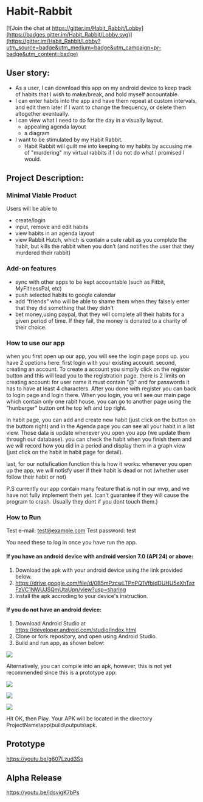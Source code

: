 # Habit-Rabbit

[![Join the chat at https://gitter.im/Habit_Rabbit/Lobby](https://badges.gitter.im/Habit_Rabbit/Lobby.svg)](https://gitter.im/Habit_Rabbit/Lobby?utm_source=badge&utm_medium=badge&utm_campaign=pr-badge&utm_content=badge)


## User story:
* As a user, I can download this app on my android device to keep track of habits that I wish to make/break, and hold myself accountable.
* I can enter habits into the app and have them repeat at custom intervals, and edit them later if I want to change the frequency, or delete them altogether eventually. 
* I can view what I need to do for the day in a visually layout. 
	* appealing agenda layout
	* a diagram
* I want to be stimulated by my Habit Rabbit.
	* Habit Rabbit will guilt me into keeping to my habits by accusing me of "murdering" my virtual rabbits if I do not do what I promised I would.


## Project Description:

### Minimal Viable Product
Users will be able to 
* create/login
* input, remove and edit habits
* view habits in an agenda layout
* view Rabbit Hutch, which is contain a cute rabit as you complete the habit, but kills the rabbit when you don’t (and notifies the user that they murdered their rabbit)
    
### Add-on features
* sync with other apps to be kept accountable (such as Fitbit, MyFitnessPal, etc)
* push selected habits to google calendar
* add “friends” who will be able to shame them when they falsely enter that they did something that they didn’t
* bet money,using paypal, that they will complete all their habits for a given period of time. If they fail, the money is donated to a charity of their choice.

### How to use our app

when you first open up our app, you will see the login page pops up. you have 2 opetions here: first login with your existing account. second, creating an account. To create a account you simplly click on the register button and this will lead you to the registration page. there is 2 limits on creating account: for user name it must contain "@" and for passwords it has to have at least 4 characters.
After you done with register you can back to login page and login there. When you login, you will see our main page which contain only one rabit house. you can go to another page using the "hunberger" button ont he top left and top right.

In habit page, you can add and create new habit (just click on the button on the buttom right) and in the Agenda page you can see all your habit in a list view. Those data is update whenever you open you app (we update them through our database). you can check the habit when you finish them and we will record how you did in a period and display them in a graph view (just click on the habit in habit page for detail).

last, for our notisfication function this is how it works: whenever you open up the app, we will notisfy user if their habit is dead or not (whether user follow their habit or not)

P.S currently our app contain many feature that is not in our mvp, and we have not fully implement them yet. (can't guarantee if they will cause the program to crash. Usually they dont if you dont touch them.)
### How to Run

Test e-mail: test@example.com
Test password: test

You need these to log in once you have run the app.

#### If you have an android device with android version 7.0 (API 24) or above:

1. Download the apk with your android device using the link provided below.
2. https://drive.google.com/file/d/0B5mPzcwLTPnPQ1VfbldDUHU5eXhTazFzVC1NWUJSQmUtaUpn/view?usp=sharing
3. Install the apk accroding to your device's instruction.

#### If you do not have an android device:

1. Download Android Studio at https://developer.android.com/studio/index.html
2. Clone or fork repository, and open using Android Studio.
3. Build and run app, as shown below:

![](https://i.imgur.com/oiRUlxh.png)

Alternatively, you can compile into an apk, however, this is not yet recommended since this is a prototype app:

![](https://i.imgur.com/k3ZxZ0C.png)

![](https://i.imgur.com/j9zGhyr.png)

![](https://i.imgur.com/VrZ4Onj.png)

Hit OK, then Play. Your APK will be located in the directory ProjectName\app\build\outputs\apk.

## Prototype 
https://youtu.be/g607Lzud3Ss

## Alpha Release
https://youtu.be/jdsvigK7bPs
